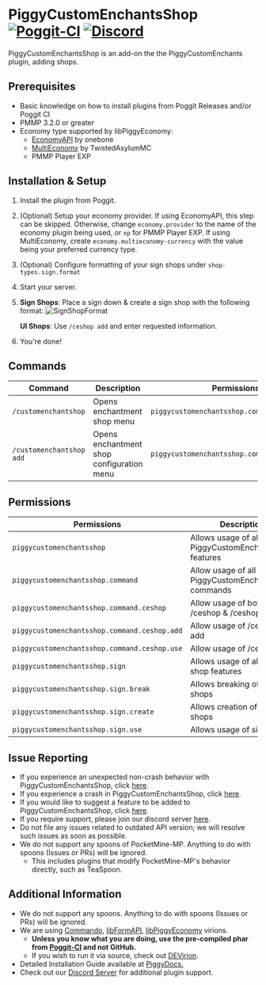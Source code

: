 # PiggyCustomEnchantsShop [![Poggit-CI](https://poggit.pmmp.io/shield.dl/PiggyCustomEnchantsShop)](https://poggit.pmmp.io/p/PiggyCustomEnchantsShop) [![Discord](https://img.shields.io/discord/330850307607363585?logo=discord)](https://discord.gg/qmnDsSD)

PiggyCustomEnchantsShop is an add-on the the PiggyCustomEnchants plugin, adding shops.

## Prerequisites
* Basic knowledge on how to install plugins from Poggit Releases and/or Poggit CI
* PMMP 3.2.0 or greater
* Economy type supported by libPiggyEconomy:
  * [EconomyAPI](https://github.com/onebone/EconomyS/tree/3.x/EconomyAPI) by onebone
  * [MultiEconomy](https://github.com/TwistedAsylumMC/MultiEconomy) by TwistedAsylumMC
  * PMMP Player EXP

## Installation & Setup
1. Install the plugin from Poggit.
2. (Optional) Setup your economy provider. If using EconomyAPI, this step can be skipped. Otherwise, change `economy.provider` to the name of the economy plugin being used, or `xp` for PMMP Player EXP. If using MultiEconomy, create `economy.multieconomy-currency` with the value being your preferred currency type.
3. (Optional) Configure formatting of your sign shops under `shop-types.sign.format`
4. Start your server.
5. **Sign Shops**: Place a sign down & create a sign shop with the following format:
    ![SignShopFormat](https://piggydocs.aericio.net/assets/img/piggycustomenchantsshop/pces-ss_visual.png)

   **UI Shops**: Use `/ceshop add` and enter requested information.
6. You're done!

## Commands
| Command | Description | Permissions | Aliases |
| --- | --- | --- | --- |
| `/customenchantshop` | Opens enchantment shop menu | `piggycustomenchantsshop.command.ceshop.use` |  `/ceshop` |
| `/customenchantshop add` | Opens enchantment shop configuration menu | `piggycustomenchantsshop.command.ceshop.add` | `/ceshop add` |

## Permissions
| Permissions | Description | Default |
| --- | --- | --- |
| `piggycustomenchantsshop` | Allows usage of all PiggyCustomEnchantsShop features | `op` |
| `piggycustomenchantsshop.command` | Allow usage of all PiggyCustomEnchantsShop commands | `op` |
| `piggycustomenchantsshop.command.ceshop` | Allow usage of both /ceshop & /ceshop add| `op` |
| `piggycustomenchantsshop.command.ceshop.add` | Allow usage of /ceshop add| `op` |
| `piggycustomenchantsshop.command.ceshop.use` | Allow usage of /ceshop| `true` |
| `piggycustomenchantsshop.sign` | Allows usage of all sign shop features | `op` |
| `piggycustomenchantsshop.sign.break` | Allows breaking of sign shops | `op` |
| `piggycustomenchantsshop.sign.create` | Allows creation of sign shops | `op` |
| `piggycustomenchantsshop.sign.use` | Allows usage of sign shops | `true` |

## Issue Reporting
* If you experience an unexpected non-crash behavior with PiggyCustomEnchantsShop, click [here](https://github.com/DaPigGuy/PiggyCustomEnchantsShop/issues/new?assignees=DaPigGuy&labels=bug&template=bug_report.md&title=).
* If you experience a crash in PiggyCustomEnchantsShop, click [here](https://github.com/DaPigGuy/PiggyCustomEnchantsShop/issues/new?assignees=DaPigGuy&labels=bug&template=crash.md&title=).
* If you would like to suggest a feature to be added to PiggyCustomEnchantsShop, click [here](https://github.com/DaPigGuy/PiggyCustomEnchantsShop/issues/new?assignees=DaPigGuy&labels=suggestion&template=suggestion.md&title=).
* If you require support, please join our discord server [here](https://discord.gg/qmnDsSD).
* Do not file any issues related to outdated API version; we will resolve such issues as soon as possible.
* We do not support any spoons of PocketMine-MP. Anything to do with spoons (Issues or PRs) will be ignored.
  * This includes plugins that modify PocketMine-MP's behavior directly, such as TeaSpoon.

## Additional Information
* We do not support any spoons. Anything to do with spoons (Issues or PRs) will be ignored.
* We are using [Commando](https://github.com/CortexPE/Commando), [libFormAPI](https://github.com/jojoe77777/FormAPI), [libPiggyEconomy](https://github.com/DaPigGuy/libPiggyEconomy) virions.
    * **Unless you know what you are doing, use the pre-compiled phar from [Poggit-CI](https://poggit.pmmp.io/ci/DaPigGuy/PiggyCustomEnchantsShop/~) and not GitHub.**
    * If you wish to run it via source, check out [DEVirion](https://github.com/poggit/devirion).
* Detailed Installation Guide available at [PiggyDocs.](https://piggydocs.aericio.net/PiggyCustomEnchantsShop.html)
* Check out our [Discord Server](https://discord.gg/qmnDsSD) for additional plugin support.